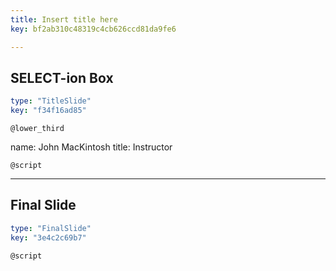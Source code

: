 ```yaml
---
title: Insert title here
key: bf2ab310c48319c4cb626ccd81da9fe6

---
```

## SELECT-ion Box

```yaml
type: "TitleSlide"
key: "f34f16ad85"
```

`@lower_third`

name: John MacKintosh
title: Instructor


`@script`



---
## Final Slide

```yaml
type: "FinalSlide"
key: "3e4c2c69b7"
```

`@script`


